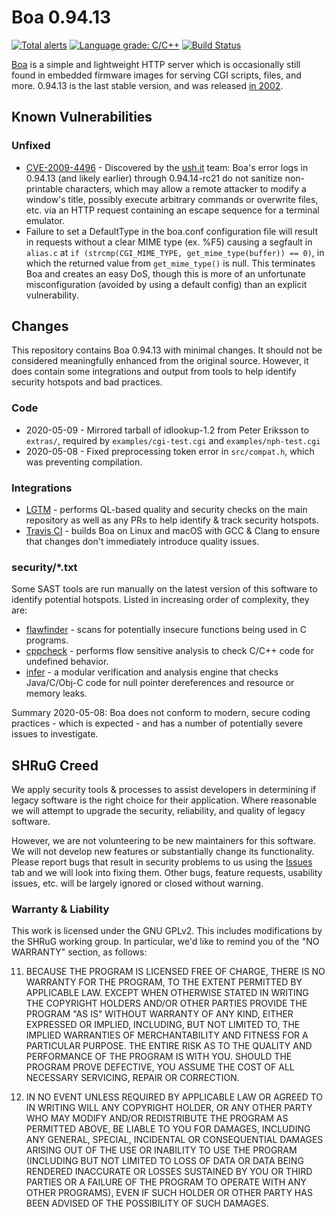 # Boa 0.94.13
[![Total alerts](https://img.shields.io/lgtm/alerts/g/shrugly/boa-0.94.13.svg?logo=lgtm&logoWidth=18)](https://lgtm.com/projects/g/shrugly/boa-0.94.13/alerts/)
[![Language grade: C/C++](https://img.shields.io/lgtm/grade/cpp/g/shrugly/boa-0.94.13.svg?logo=lgtm&logoWidth=18)](https://lgtm.com/projects/g/shrugly/boa-0.94.13/context:cpp)
[![Build Status](https://travis-ci.org/shrugly/boa-0.94.13.svg?branch=master)](https://travis-ci.org/shrugly/boa-0.94.13)

[Boa](http://www.boa.org/) is a simple and lightweight HTTP server which is occasionally still found in embedded firmware images for serving CGI scripts, files, and more. 0.94.13 is the last stable version, and was released [in 2002](https://en.wikipedia.org/wiki/Boa_(web_server)).

## Known Vulnerabilities

### Unfixed

- [CVE-2009-4496](https://www.ush.it/team/ush/hack_httpd_escape/adv.txt) - Discovered by the [ush.it](https://www.ush.it/) team: Boa's error logs in 0.94.13 (and likely earlier) through 0.94.14-rc21 do not sanitize non-printable characters, which may allow a remote attacker to modify a window's title, possibly execute arbitrary commands or overwrite files, etc. via an HTTP request containing an escape sequence for a terminal emulator.
- Failure to set a DefaultType in the boa.conf configuration file will result in requests without a clear MIME type (ex. %F5) causing a segfault in `alias.c` at `if (strcmp(CGI_MIME_TYPE, get_mime_type(buffer)) == 0)`, in which the returned value from `get_mime_type()` is null. This terminates Boa and creates an easy DoS, though this is more of an unfortunate misconfiguration (avoided by using a default config) than an explicit vulnerability.

## Changes

This repository contains Boa 0.94.13 with minimal changes. It should not be considered meaningfully enhanced from the original source. However, it does contain some integrations and output from tools to help identify security hotspots and bad practices.

### Code

- 2020-05-09 - Mirrored tarball of idlookup-1.2 from Peter Eriksson to `extras/`, required by `examples/cgi-test.cgi` and `examples/nph-test.cgi`
- 2020-05-08 - Fixed preprocessing token error in `src/compat.h`, which was preventing compilation.

### Integrations

- [LGTM](https://lgtm.com/) - performs QL-based quality and security checks on the main repository as well as any PRs to help identify & track security hotspots.
- [Travis CI](https://travis-ci.org/) - builds Boa on Linux and macOS with GCC & Clang to ensure that changes don't immediately introduce quality issues.

### security/*.txt

Some SAST tools are run manually on the latest version of this software to identify potential hotspots. Listed in increasing order of complexity, they are:
* [flawfinder](https://dwheeler.com/flawfinder/) - scans for potentially insecure functions being used in C programs.
* [cppcheck](http://cppcheck.sourceforge.net/) - performs flow sensitive analysis to check C/C++ code for undefined behavior.
* [infer](https://fbinfer.com/) - a modular verification and analysis engine that checks Java/C/Obj-C code for null pointer dereferences and resource or memory leaks.

Summary 2020-05-08: Boa does not conform to modern, secure coding practices - which is expected - and has a number of potentially severe issues to investigate.

## SHRuG Creed

We apply security tools & processes to assist developers in determining if legacy software is the right choice for their application. Where reasonable we will attempt to upgrade the security, reliability, and quality of legacy software.

However, we are not volunteering to be new maintainers for this software. We will not develop new features or substantially change its functionality. Please report bugs that result in security problems to us using the [Issues](https://github.com/shrugly/boa-0.94.13/issues) tab and we will look into fixing them. Other bugs, feature requests, usability issues, etc. will be largely ignored or closed without warning.

### Warranty & Liability

This work is licensed under the GNU GPLv2. This includes modifications by the SHRuG working group. In particular, we'd like to remind you of the "NO WARRANTY" section, as follows:

11. BECAUSE THE PROGRAM IS LICENSED FREE OF CHARGE, THERE IS NO WARRANTY FOR THE PROGRAM, TO THE EXTENT PERMITTED BY APPLICABLE LAW. EXCEPT WHEN OTHERWISE STATED IN WRITING THE COPYRIGHT HOLDERS AND/OR OTHER PARTIES PROVIDE THE PROGRAM "AS IS" WITHOUT WARRANTY OF ANY KIND, EITHER EXPRESSED OR IMPLIED, INCLUDING, BUT NOT LIMITED TO, THE IMPLIED WARRANTIES OF MERCHANTABILITY AND FITNESS FOR A PARTICULAR PURPOSE. THE ENTIRE RISK AS TO THE QUALITY AND PERFORMANCE OF THE PROGRAM IS WITH YOU. SHOULD THE PROGRAM PROVE DEFECTIVE, YOU ASSUME THE COST OF ALL NECESSARY SERVICING, REPAIR OR CORRECTION.

12. IN NO EVENT UNLESS REQUIRED BY APPLICABLE LAW OR AGREED TO IN WRITING WILL ANY COPYRIGHT HOLDER, OR ANY OTHER PARTY WHO MAY MODIFY AND/OR REDISTRIBUTE THE PROGRAM AS PERMITTED ABOVE, BE LIABLE TO YOU FOR DAMAGES, INCLUDING ANY GENERAL, SPECIAL, INCIDENTAL OR CONSEQUENTIAL DAMAGES ARISING OUT OF THE USE OR INABILITY TO USE THE PROGRAM (INCLUDING BUT NOT LIMITED TO LOSS OF DATA OR DATA BEING RENDERED INACCURATE OR LOSSES SUSTAINED BY YOU OR THIRD PARTIES OR A FAILURE OF THE PROGRAM TO OPERATE WITH ANY OTHER PROGRAMS), EVEN IF SUCH HOLDER OR OTHER PARTY HAS BEEN ADVISED OF THE POSSIBILITY OF SUCH DAMAGES.

